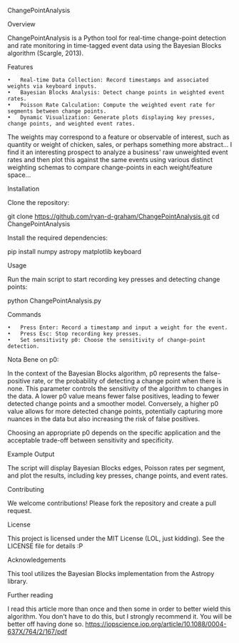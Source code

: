 ChangePointAnalysis

Overview

ChangePointAnalysis is a Python tool for real-time change-point detection and rate monitoring in time-tagged event data using the Bayesian Blocks algorithm (Scargle, 2013).

Features

	•	Real-time Data Collection: Record timestamps and associated weights via keyboard inputs.
	•	Bayesian Blocks Analysis: Detect change points in weighted event rates.
	•	Poisson Rate Calculation: Compute the weighted event rate for segments between change points.
	•	Dynamic Visualization: Generate plots displaying key presses, change points, and weighted event rates.
 
The weights may correspond to a feature or observable of interest, such as quantity or weight of chicken, sales, or perhaps something more abstract...
I find it an interesting prospect to analyze a business' raw unweighted event rates and then plot this against the same events using various distinct
weighting schemas to compare change-points in each weight/feature space...

Installation

Clone the repository:

git clone https://github.com/ryan-d-graham/ChangePointAnalysis.git
cd ChangePointAnalysis

Install the required dependencies:

pip install numpy astropy matplotlib keyboard

Usage

Run the main script to start recording key presses and detecting change points:

python ChangePointAnalysis.py

Commands

	•	Press Enter: Record a timestamp and input a weight for the event.
	•	Press Esc: Stop recording key presses.
	•	Set sensitivity p0: Choose the sensitivity of change-point detection.

Nota Bene on p0:

In the context of the Bayesian Blocks algorithm,  p0  represents the false-positive rate, or the probability of detecting a change point when there is none. This parameter controls the sensitivity of the algorithm to changes in the data. A lower  p0  value means fewer false positives, leading to fewer detected change points and a smoother model. Conversely, a higher  p0  value allows for more detected change points, potentially capturing more nuances in the data but also increasing the risk of false positives.

Choosing an appropriate  p0  depends on the specific application and the acceptable trade-off between sensitivity and specificity.

Example Output

The script will display Bayesian Blocks edges, Poisson rates per segment, and plot the results, including key presses, change points, and event rates.

Contributing

We welcome contributions! Please fork the repository and create a pull request.

License

This project is licensed under the MIT License (LOL, just kidding). See the LICENSE file for details :P

Acknowledgements

This tool utilizes the Bayesian Blocks implementation from the Astropy library. 

Further reading

I read this article more than once and then some in order to better wield this algorithm. You don't have to do this, but I strongly recommend it. You will be better off having done so. 
https://iopscience.iop.org/article/10.1088/0004-637X/764/2/167/pdf

